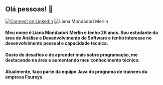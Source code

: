 ## Olá pessoas! 👋

 [![Connect on LinkedIn](https://img.shields.io/badge/--linkedin?label=LinkedIn&logo=LinkedIn&style=social)](https://www.linkedin.com/in/liana-mondadori-s-t-merlin-4215b4190/) <img src="https://komarev.com/ghpvc/?username=LiaMerlin&label=Profile%20views&color=0e75b6&style=social" alt="Liana Mondadori Merlin" />

#### Meu nome é Liana Mondadori Merlin e tenho 26 anos. Sou estudante da área de Análise e Desenvolvimento de Software e tenho interesse no desenvolvimento pessoal e capacidade técnica.
#### Gosto de desafios e de aprender mais sobre programação, me destacando na área e aumentando meu conhecimento técnico. 

#### Atualmente, faço parte da equipe Java do programa de trainees da empresa Foursys. 


